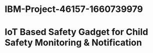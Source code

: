 # IBM-Project-46157-1660739979
# IoT Based Safety Gadget for Child Safety Monitoring &amp; Notification

